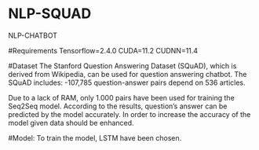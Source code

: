# NLP-SQUAD
NLP-CHATBOT

#Requirements
Tensorflow=2.4.0
CUDA=11.2
CUDNN=11.4

#Dataset
The Stanford Question Answering Dataset (SQuAD), which is derived from Wikipedia, can be used for question answering chatbot. The SQuAD includes:
-107,785 question-answer pairs depend on 536 articles. 

Due to a lack of RAM, only 1.000 pairs have been used for training the Seq2Seq model.
According to the results, question’s answer can be predicted by the model accurately.
In order to increase the accuracy of the model given data should be enhanced. 

#Model:
To train the model, LSTM have been chosen.

